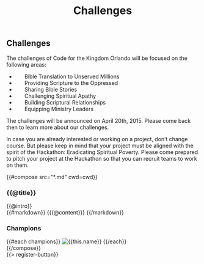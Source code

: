 ﻿---
title: Challenges
cwd: src/content/events/orlando/2015/challenges
---
## <i class="icon fa-flag"></i> <b>Challenges</b>

The challenges of Code for the Kingdom Orlando will be focused on the following areas:

* &nbsp;&nbsp;&nbsp;&nbsp;&nbsp;<i class="icon fa-flag"></i> Bible Translation to Unserved Millions 
* &nbsp;&nbsp;&nbsp;&nbsp;&nbsp;<i class="icon fa-flag"></i> Providing Scripture to the Oppressed
* &nbsp;&nbsp;&nbsp;&nbsp;&nbsp;<i class="icon fa-flag"></i> Sharing Bible Stories
* &nbsp;&nbsp;&nbsp;&nbsp;&nbsp;<i class="icon fa-flag"></i> Challenging Spiritual Apathy
* &nbsp;&nbsp;&nbsp;&nbsp;&nbsp;<i class="icon fa-flag"></i> Building Scriptural Relationships
* &nbsp;&nbsp;&nbsp;&nbsp;&nbsp;<i class="icon fa-flag"></i> Equipping Ministry Leaders


The challenges will be announced on April 20th, 2015. Please come back then to learn more about our challenges.

In case you are already interested or working on a project, don’t change course. But please keep in mind that your project must be aligned with the spirit of the Hackathon: Eradicating Spiritual Poverty. Please come prepared to pitch your project at the Hackathon so that you can recruit teams to work on them.


{{#compose src="*.md" cwd=cwd}}
<div class="row">
  <div class="3u">
    <h3>{{@title}}</h3> 
  </div>
  <div class="9u challenge-description">
    <div class="expander intro">
      <span class="toggle-switch"></span>
      {{@intro}} 
    </div>
    <div class="content">
{{#markdown}}
{{{@content}}}
{{/markdown}}
    <h3>Champions</h3>
    {{#each champions}}
      <img src="{{../assets}}/images/sponsors/{{this.logo}}" alt="{{this.name}}"/>
    {{/each}}
    </div>
  </div>
</div>
{{/compose}}
<br/>
{{> register-button}}
